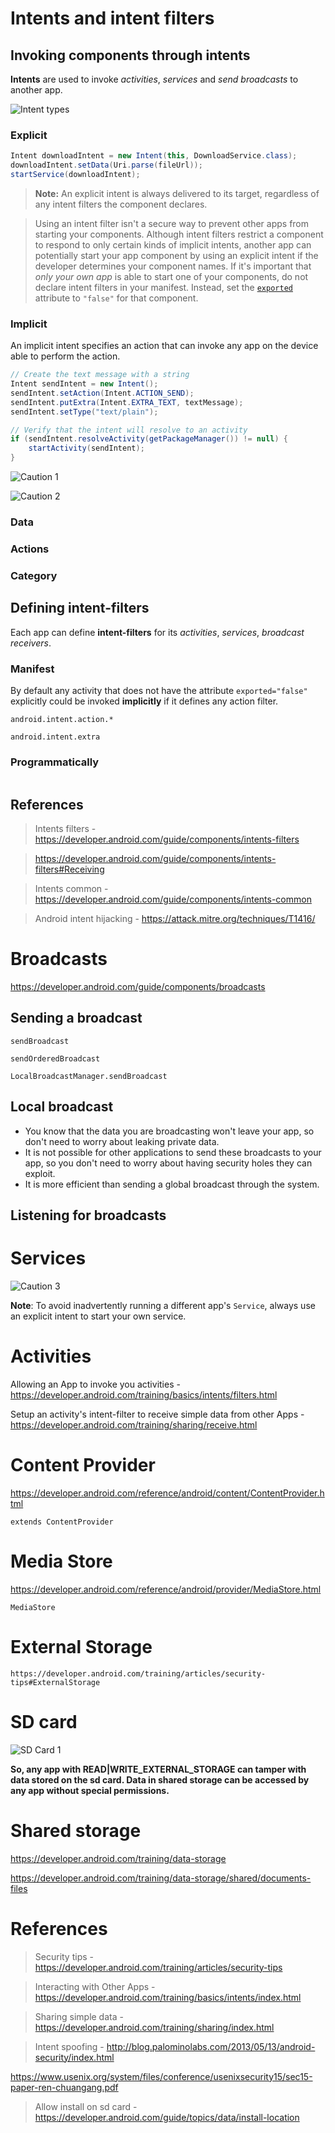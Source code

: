 # Intents and intent filters

## 	Invoking components through intents

**Intents** are used to invoke *activities*, *services* and *send broadcasts* to another app. 

![Intent types](image-20191221225317413.png)

### Explicit

```java
Intent downloadIntent = new Intent(this, DownloadService.class);
downloadIntent.setData(Uri.parse(fileUrl));
startService(downloadIntent);
```

> **Note:** An explicit intent is always delivered to its target, regardless of any intent filters the component declares.

> Using an intent filter isn't a secure way to prevent other apps from starting your components. Although intent filters restrict a component to respond to only certain kinds of implicit intents, another app can potentially start your app component by using an explicit intent if the developer determines your component names. If it's important that *only your own app* is able to start one of your components, do not declare intent filters in your manifest. Instead, set the [`exported`](https://developer.android.com/guide/topics/manifest/activity-element.html#exported) attribute to `"false"` for that component.

### Implicit

An implicit intent specifies an action that can invoke any app on the device able to perform the action. 

```java
// Create the text message with a string
Intent sendIntent = new Intent();
sendIntent.setAction(Intent.ACTION_SEND);
sendIntent.putExtra(Intent.EXTRA_TEXT, textMessage);
sendIntent.setType("text/plain");

// Verify that the intent will resolve to an activity
if (sendIntent.resolveActivity(getPackageManager()) != null) {
    startActivity(sendIntent);
}
```

![Caution 1](image-20191221230351316.png)

![Caution 2](image-20200107221142576.png)

### Data

### Actions

### Category

## Defining intent-filters

Each app can define **intent-filters** for its *activities*, *services*, *broadcast receivers*.

### Manifest

By default any activity that does not have the attribute `exported="false"` explicitly could be invoked **implicitly** if it defines any action filter.

`android.intent.action.*`

`android.intent.extra`

### Programmatically

```JAVA

```

## References

> Intents filters - https://developer.android.com/guide/components/intents-filters

> https://developer.android.com/guide/components/intents-filters#Receiving

> Intents common - https://developer.android.com/guide/components/intents-common

> Android intent hijacking - https://attack.mitre.org/techniques/T1416/

# Broadcasts

https://developer.android.com/guide/components/broadcasts

## Sending a broadcast

`sendBroadcast`

`sendOrderedBroadcast`

`LocalBroadcastManager.sendBroadcast`

## Local broadcast

-  You know that the data you are broadcasting won't leave your app, so don't need to worry about leaking private data. 
-  It is not possible for other applications to send these broadcasts to your app, so you don't need to worry about having security holes they can exploit. 
-  It is more efficient than sending a global broadcast through the system. 

## Listening for broadcasts

# Services

![Caution 3](image-20191221225501979.png)

**Note**: To avoid inadvertently running a different app's `Service`, always use an explicit intent to start your own service.

# 	Activities

Allowing an App to invoke you activities - https://developer.android.com/training/basics/intents/filters.html

Setup an activity's intent-filter to receive simple data from other Apps - https://developer.android.com/training/sharing/receive.html

# Content Provider

https://developer.android.com/reference/android/content/ContentProvider.html

`extends ContentProvider`

# Media Store

https://developer.android.com/reference/android/provider/MediaStore.html

`MediaStore`

# External Storage

```
https://developer.android.com/training/articles/security-tips#ExternalStorage
```

# SD card

![SD Card 1](image-20191222161735680.png)

**So, any app with READ|WRITE_EXTERNAL_STORAGE can tamper with data stored on the sd card. Data in shared storage can be accessed by any app without special permissions.**

# Shared storage

https://developer.android.com/training/data-storage

https://developer.android.com/training/data-storage/shared/documents-files

# References

> Security tips - https://developer.android.com/training/articles/security-tips

> Interacting with Other Apps - https://developer.android.com/training/basics/intents/index.html

> Sharing simple data - https://developer.android.com/training/sharing/index.html

> Intent spoofing - http://blog.palominolabs.com/2013/05/13/android-security/index.html

https://www.usenix.org/system/files/conference/usenixsecurity15/sec15-paper-ren-chuangang.pdf

> Allow install on sd card - https://developer.android.com/guide/topics/data/install-location